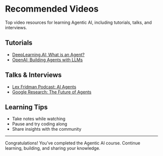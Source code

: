 
# Recommended Videos

Top video resources for learning Agentic AI, including tutorials, talks, and interviews.

## Tutorials
- [DeepLearning.AI: What is an Agent?](https://www.youtube.com/watch?v=example)
- [OpenAI: Building Agents with LLMs](https://www.youtube.com/watch?v=example)

## Talks & Interviews
- [Lex Fridman Podcast: AI Agents](https://www.youtube.com/watch?v=example)
- [Google Research: The Future of Agents](https://www.youtube.com/watch?v=example)

## Learning Tips
- Take notes while watching
- Pause and try coding along
- Share insights with the community

---
Congratulations! You’ve completed the Agentic AI course. Continue learning, building, and sharing your knowledge.